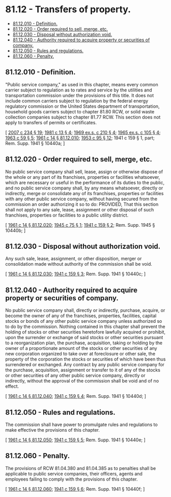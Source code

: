 # 81.12 - Transfers of property.
* [81.12.010 - Definition.](#8112010---definition)
* [81.12.020 - Order required to sell, merge, etc.](#8112020---order-required-to-sell-merge-etc)
* [81.12.030 - Disposal without authorization void.](#8112030---disposal-without-authorization-void)
* [81.12.040 - Authority required to acquire property or securities of company.](#8112040---authority-required-to-acquire-property-or-securities-of-company)
* [81.12.050 - Rules and regulations.](#8112050---rules-and-regulations)
* [81.12.060 - Penalty.](#8112060---penalty)
## 81.12.010 - Definition.
"Public service company," as used in this chapter, means every common carrier subject to regulation as to rates and service by the utilities and transportation commission under the provisions of this title. It does not include common carriers subject to regulation by the federal energy regulatory commission or the United States department of transportation, household goods carriers subject to chapter 81.80 RCW, or solid waste collection companies subject to chapter 81.77 RCW. This section does not apply to transfers of permits or certificates.

\[ [2007 c 234 § 19](https://lawfilesext.leg.wa.gov/biennium/2007-08/Pdf/Bills/Session%20Laws/House/1312-S.SL.pdf?cite=2007%20c%20234%20§%2019); [1981 c 13 § 4](https://leg.wa.gov/CodeReviser/documents/sessionlaw/1981c13.pdf?cite=1981%20c%2013%20§%204); [1969 ex.s. c 210 § 4](https://leg.wa.gov/CodeReviser/documents/sessionlaw/1969ex1c210.pdf?cite=1969%20ex.s.%20c%20210%20§%204); [1965 ex.s. c 105 § 4](https://leg.wa.gov/CodeReviser/documents/sessionlaw/1965ex1c105.pdf?cite=1965%20ex.s.%20c%20105%20§%204); [1963 c 59 § 5](https://leg.wa.gov/CodeReviser/documents/sessionlaw/1963c59.pdf?cite=1963%20c%2059%20§%205); [1961 c 14 § 81.12.010](https://leg.wa.gov/CodeReviser/documents/sessionlaw/1961c14.pdf?cite=1961%20c%2014%20§%2081.12.010); [1953 c 95 § 12](https://leg.wa.gov/CodeReviser/documents/sessionlaw/1953c95.pdf?cite=1953%20c%2095%20§%2012); 1941 c 159 § 1, part; Rem. Supp. 1941 § 10440a; \]

## 81.12.020 - Order required to sell, merge, etc.
No public service company shall sell, lease, assign or otherwise dispose of the whole or any part of its franchises, properties or facilities whatsoever, which are necessary or useful in the performance of its duties to the public, and no public service company shall, by any means whatsoever, directly or indirectly, merge or consolidate any of its franchises, properties or facilities with any other public service company, without having secured from the commission an order authorizing it so to do: PROVIDED, That this section shall not apply to any sale, lease, assignment or other disposal of such franchises, properties or facilities to a public utility district.

\[ [1961 c 14 § 81.12.020](https://leg.wa.gov/CodeReviser/documents/sessionlaw/1961c14.pdf?cite=1961%20c%2014%20§%2081.12.020); [1945 c 75 § 1](https://leg.wa.gov/CodeReviser/documents/sessionlaw/1945c75.pdf?cite=1945%20c%2075%20§%201); [1941 c 159 § 2](https://leg.wa.gov/CodeReviser/documents/sessionlaw/1941c159.pdf?cite=1941%20c%20159%20§%202); Rem. Supp. 1945 § 10440b; \]

## 81.12.030 - Disposal without authorization void.
Any such sale, lease, assignment, or other disposition, merger or consolidation made without authority of the commission shall be void.

\[ [1961 c 14 § 81.12.030](https://leg.wa.gov/CodeReviser/documents/sessionlaw/1961c14.pdf?cite=1961%20c%2014%20§%2081.12.030); [1941 c 159 § 3](https://leg.wa.gov/CodeReviser/documents/sessionlaw/1941c159.pdf?cite=1941%20c%20159%20§%203); Rem. Supp. 1941 § 10440c; \]

## 81.12.040 - Authority required to acquire property or securities of company.
No public service company shall, directly or indirectly, purchase, acquire, or become the owner of any of the franchises, properties, facilities, capital stocks or bonds of any other public service company unless authorized so to do by the commission. Nothing contained in this chapter shall prevent the holding of stocks or other securities heretofore lawfully acquired or prohibit, upon the surrender or exchange of said stocks or other securities pursuant to a reorganization plan, the purchase, acquisition, taking or holding by the owner of a proportionate amount of the stocks or other securities of any new corporation organized to take over at foreclosure or other sale, the property of the corporation the stocks or securities of which have been thus surrendered or exchanged. Any contract by any public service company for the purchase, acquisition, assignment or transfer to it of any of the stocks or other securities of any other public service company, directly or indirectly, without the approval of the commission shall be void and of no effect.

\[ [1961 c 14 § 81.12.040](https://leg.wa.gov/CodeReviser/documents/sessionlaw/1961c14.pdf?cite=1961%20c%2014%20§%2081.12.040); [1941 c 159 § 4](https://leg.wa.gov/CodeReviser/documents/sessionlaw/1941c159.pdf?cite=1941%20c%20159%20§%204); Rem. Supp. 1941 § 10440d; \]

## 81.12.050 - Rules and regulations.
The commission shall have power to promulgate rules and regulations to make effective the provisions of this chapter.

\[ [1961 c 14 § 81.12.050](https://leg.wa.gov/CodeReviser/documents/sessionlaw/1961c14.pdf?cite=1961%20c%2014%20§%2081.12.050); [1941 c 159 § 5](https://leg.wa.gov/CodeReviser/documents/sessionlaw/1941c159.pdf?cite=1941%20c%20159%20§%205); Rem. Supp. 1941 § 10440e; \]

## 81.12.060 - Penalty.
The provisions of RCW 81.04.380 and 81.04.385 as to penalties shall be applicable to public service companies, their officers, agents and employees failing to comply with the provisions of this chapter.

\[ [1961 c 14 § 81.12.060](https://leg.wa.gov/CodeReviser/documents/sessionlaw/1961c14.pdf?cite=1961%20c%2014%20§%2081.12.060); [1941 c 159 § 6](https://leg.wa.gov/CodeReviser/documents/sessionlaw/1941c159.pdf?cite=1941%20c%20159%20§%206); Rem. Supp. 1941 § 10440f; \]

